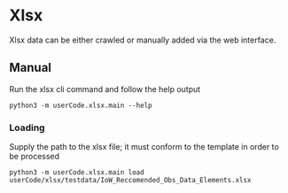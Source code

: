 # Xlsx

Xlsx data can be either crawled or manually added via the web interface.

## Manual

Run the xlsx cli command and follow the help output

```
python3 -m userCode.xlsx.main --help
```

### Loading

Supply the path to the xlsx file; it must conform to the template in order to be processed

```
python3 -m userCode.xlsx.main load userCode/xlsx/testdata/IoW_Reccomended_Obs_Data_Elements.xlsx
```

